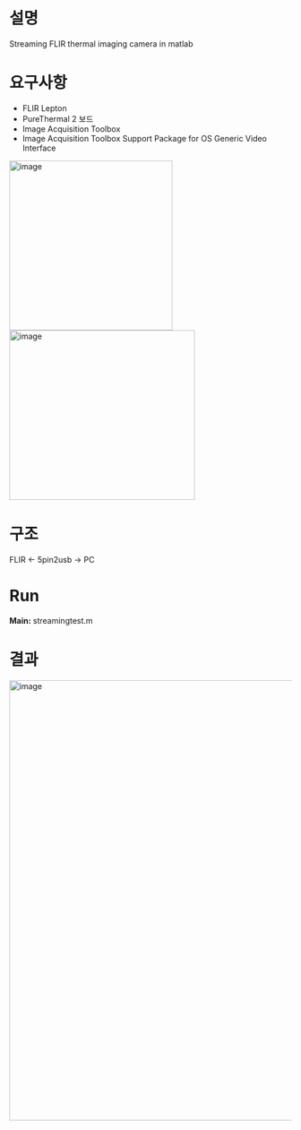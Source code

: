 # 설명
Streaming FLIR thermal imaging camera in matlab

# 요구사항
- FLIR Lepton
- PureThermal 2 보드
- Image Acquisition Toolbox
- Image Acquisition Toolbox Support Package for OS Generic Video Interface
<img width="291" height="303" alt="image" src="https://github.com/user-attachments/assets/72cd7917-ddd7-496f-8bb7-b0ccbf329050" />
<img width="331" height="303" alt="image" src="https://github.com/user-attachments/assets/621b7902-81fd-4fbf-b7f2-cf3a72241672" />

# 구조
FLIR ← 5pin2usb → PC

# Run
**Main:** streamingtest.m

# 결과
<img width="749" height="786" alt="image" src="https://github.com/user-attachments/assets/20c0ed92-ef7d-4c1c-a001-7c6afe31e15a" />
